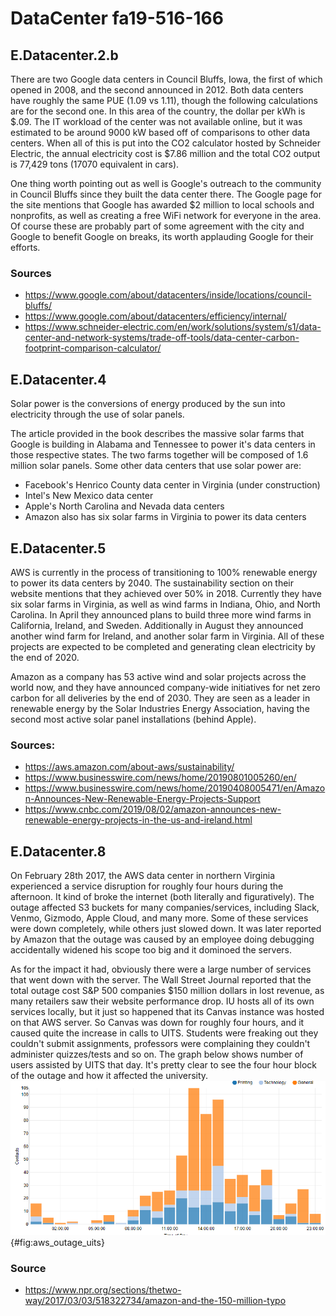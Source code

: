 # DataCenter fa19-516-166

## E.Datacenter.2.b

There are two Google data centers in Council Bluffs, Iowa, the first of
which opened in 2008, and the second announced in 2012. Both data
centers have roughly the same PUE (1.09 vs 1.11), though the following
calculations are for the second one. In this area of the country, the
dollar per kWh is $.09. The IT workload of the center was not available
online, but it was estimated to be around 9000 kW based off of
comparisons to other data centers. When all of this is put into the CO2
calculator hosted by Schneider Electric, the annual electricity cost is
$7.86 million and the total CO2 output is 77,429 tons (17070 equivalent
in cars).

One thing worth pointing out as well is Google's outreach to the
community in Council Bluffs since they built the data center there. The
Google page for the site mentions that Google has awarded $2 million to
local schools and nonprofits, as well as creating a free WiFi network
for everyone in the area. Of course these are probably part of some
agreement with the city and Google to benefit Google on breaks, its
worth applauding Google for their efforts.

### Sources

* <https://www.google.com/about/datacenters/inside/locations/council-bluffs/>
* <https://www.google.com/about/datacenters/efficiency/internal/>
* <https://www.schneider-electric.com/en/work/solutions/system/s1/data-center-and-network-systems/trade-off-tools/data-center-carbon-footprint-comparison-calculator/>

## E.Datacenter.4

Solar power is the conversions of energy produced by the sun into
electricity through the use of solar panels.

The article provided in the book describes the massive solar farms that
Google is building in Alabama and Tennessee to power it's data centers
in those respective states. The two farms together will be composed of
1.6 million solar panels. Some other data centers that use solar power
are:

* Facebook's Henrico County data center in Virginia (under construction)
* Intel's New Mexico data center
* Apple's North Carolina and Nevada data centers
* Amazon also has six solar farms in Virginia to power its data centers

## E.Datacenter.5

AWS is currently in the process of transitioning to 100% renewable
energy to power its data centers by 2040. The sustainability section on
their website mentions that they achieved over 50% in 2018. Currently
they have six solar farms in Virginia, as well as wind farms in Indiana,
Ohio, and North Carolina. In April they announced plans to build three
more wind farms in California, Ireland, and Sweden. Additionally in
August they announced another wind farm for Ireland, and another solar
farm in Virginia. All of these projects are expected to be completed and
generating clean electricity by the end of 2020.

Amazon as a company has 53 active wind and solar projects across the
world now, and they have announced company-wide initiatives for net zero
carbon for all deliveries by the end of 2030. They are seen as a leader
in renewable energy by the Solar Industries Energy Association, having
the second most active solar panel installations (behind Apple).

### Sources:

* <https://aws.amazon.com/about-aws/sustainability/>
* <https://www.businesswire.com/news/home/20190801005260/en/>
* <https://www.businesswire.com/news/home/20190408005471/en/Amazon-Announces-New-Renewable-Energy-Projects-Support>
* <https://www.cnbc.com/2019/08/02/amazon-announces-new-renewable-energy-projects-in-the-us-and-ireland.html>

## E.Datacenter.8

On February 28th 2017, the AWS data center in northern Virginia
experienced a service disruption for roughly four hours during the
afternoon. It kind of broke the internet (both literally and
figuratively). The outage affected S3 buckets for many
companies/services, including Slack, Venmo, Gizmodo, Apple Cloud, and
many more. Some of these services were down completely, while others
just slowed down. It was later reported by Amazon that the outage was
caused by an employee doing debugging accidentally widened his scope too
big and it dominoed the servers.

As for the impact it had, obviously there were a large number of
services that went down with the server. The Wall Street Journal
reported that the total outage cost S&P 500 companies $150 million
dollars in lost revenue, as many retailers saw their website performance
drop. IU hosts all of its own services locally, but it just so happened
that its Canvas instance was hosted on that AWS server. So Canvas was
down for roughly four hours, and it caused quite the increase in calls
to UITS. Students were freaking out they couldn't submit assignments,
professors were complaining they couldn't administer quizzes/tests and
so on. The graph below shows number of users assisted by UITS that day.
It's pretty clear to see the four hour block of the outage and how it
affected the university.
![This image was created using data from an internal UITS tool, and permission was granted to share this data for this assignment.](images/awsoutagegraph.png){#fig:aws_outage_uits}

### Source 

* <https://www.npr.org/sections/thetwo-way/2017/03/03/518322734/amazon-and-the-150-million-typo>

